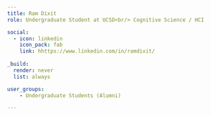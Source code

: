 ```yaml
---
title: Ram Dixit
role: Undergraduate Student at UCSD<br/> Cognitive Science / HCI

social:
  - icon: linkedin
    icon_pack: fab
    link: hhttps://www.linkedin.com/in/ramdixit/
    
_build:
  render: never
  list: always

user_groups:
    - Undergraduate Students (Alumni)

---
```

